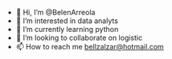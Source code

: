- 👋 Hi, I’m @BelenArreola
- 👀 I’m interested in data analyts
- 🌱 I’m currently learning python
- 💞️ I’m looking to collaborate on logistic
- 📫 How to reach me bellzalzar@hotmail.com

<!---
BelenArreola/BelenArreola is a ✨ special ✨ repository because its `README.md` (this file) appears on your GitHub profile.
You can click the Preview link to take a look at your changes.
--->
